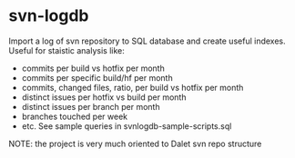 # svn-logdb
Import a log of svn repository to SQL database and create useful indexes.
Useful for staistic  analysis like:
  - commits per build vs hotfix per month
  - commits per specific build/hf per month 
  - commits, changed files, ratio, per build vs hotfix per month
  - distinct issues per hotfix vs build per month
  - distinct issues per branch per month
  - branches touched per week
  - etc. 
See sample queries in svnlogdb-sample-scripts.sql


NOTE: the project is very much oriented to Dalet svn repo structure



